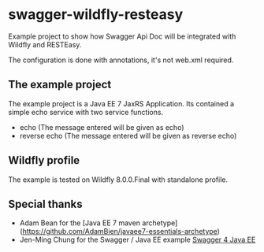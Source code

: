 swagger-wildfly-resteasy
========================

Example project to show how Swagger Api Doc will be integrated with Wildfly and RESTEasy.

The configuration is done with annotations, it's not web.xml required.


## The example project

The example project is a Java EE 7 JaxRS Application. Its contained a simple echo service
with two service functions.

- echo (The message entered will be given as echo) 
- reverse echo (The message entered will be given as reverse echo)


## Wildfly profile

The example is tested on Wildfly 8.0.0.Final with standalone profile.   

## Special thanks

- Adam Bean for the [Java EE 7 maven archetype] (https://github.com/AdamBien/javaee7-essentials-archetype)
- Jen-Ming Chung for the Swagger / Java EE example [Swagger 4 Java EE](https://github.com/jmchung/swagger4javaee)
 



